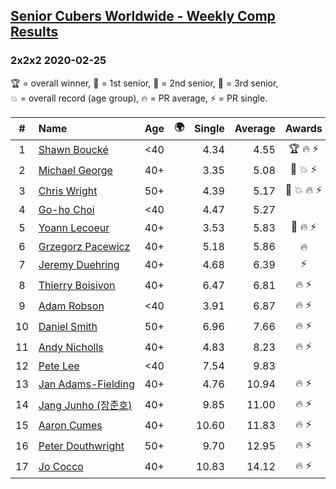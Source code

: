 <style>table {white-space: nowrap;}</style>
<link rel="stylesheet" type="text/css" href="/scw-comp/css/flags.css" />

## [Senior Cubers Worldwide - Weekly Comp Results](/scw-comp/results/)
### 2x2x2 2020-02-25

<span style="white-space: nowrap;">🏆 = overall winner</span>, <span style="white-space: nowrap;">🥇 = 1st senior</span>, <span style="white-space: nowrap;">🥈 = 2nd senior</span>, <span style="white-space: nowrap;">🥉 = 3rd senior</span>, <span style="white-space: nowrap;">💥 = overall record (age group)</span>, <span style="white-space: nowrap;">🔥 = PR average</span>, <span style="white-space: nowrap;">⚡ = PR single</span>.

| # | Name | Age | 🌍 | Single | Average | Awards | Solve 1 | Solve 2 | Solve 3 | Solve 4 | Solve 5 | Video |
| :--: | :-- | :--: | :--: | --: | --: | :--: | --: | --: | --: | --: | --: | :-- |
| 1 | [Shawn Boucké](../../persons/shawn_boucke/222.md) | <40 | <i class="flag flag-US" /> | 4.34 | 4.55 | 🏆 🔥 ⚡ | 4.69 | 4.34 | 4.53 | 5.54 | 4.44 | [Desktop](https://www.facebook.com/events/2972213492840148/permalink/2975010722560425) / [Mobile](https://m.facebook.com/events/2972213492840148?view=permalink&id=2975010722560425) |
| 2 | [Michael George](../../persons/michael_george/222.md) | 40+ | <i class="flag flag-GB" /> | 3.35 | 5.08 | 🥇 💥 ⚡ | 5.96 | 4.45 | 5.96 | 4.82 | 3.35 | [Desktop](https://www.facebook.com/events/2972213492840148/permalink/2972679519460212) / [Mobile](https://m.facebook.com/events/2972213492840148?view=permalink&id=2972679519460212) |
| 3 | [Chris Wright](../../persons/chris_wright/222.md) | 50+ | <i class="flag flag-GB" /> | 4.39 | 5.17 | 🥈 💥 🔥 ⚡ | 4.64 | 5.08 | 6.41 | 5.80 | 4.39 | [Desktop](https://www.facebook.com/events/2972213492840148/permalink/2980258662035631) / [Mobile](https://m.facebook.com/events/2972213492840148?view=permalink&id=2980258662035631) |
| 4 | [Go-ho Choi](../../persons/go_ho_choi/222.md) | <40 | <i class="flag flag-KR" /> | 4.47 | 5.27 |  | 4.47 | 5.15 | 6.62 | 6.03 | 4.63 | [Desktop](https://www.facebook.com/events/2972213492840148/permalink/2972760809452083) / [Mobile](https://m.facebook.com/events/2972213492840148?view=permalink&id=2972760809452083) |
| 5 | [Yoann Lecoeur](../../persons/yoann_lecoeur/222.md) | 40+ | <i class="flag flag-FR" /> | 3.53 | 5.83 | 🥉 🔥 ⚡ | 5.09 | 5.57 | 6.84 | 8.38 | 3.53 | [Desktop](https://www.facebook.com/events/2972213492840148/permalink/2982133431848154) / [Mobile](https://m.facebook.com/events/2972213492840148?view=permalink&id=2982133431848154) |
| 6 | [Grzegorz Pacewicz](../../persons/grzegorz_pacewicz/222.md) | 40+ | <i class="flag flag-PL" /> | 5.18 | 5.86 | 🔥 | 5.45 | 5.58 | 6.54 | 7.69 | 5.18 | [Desktop](https://www.facebook.com/events/2972213492840148/permalink/2983614901700007) / [Mobile](https://m.facebook.com/events/2972213492840148?view=permalink&id=2983614901700007) |
| 7 | [Jeremy Duehring](../../persons/jeremy_duehring/222.md) | 40+ | <i class="flag flag-US" /> | 4.68 | 6.39 | ⚡ | 6.36 | 4.68 | 6.50 | 6.32 | 7.71 | [Desktop](https://www.facebook.com/events/2972213492840148/permalink/2975847589143405) / [Mobile](https://m.facebook.com/events/2972213492840148?view=permalink&id=2975847589143405) |
| 8 | [Thierry Boisivon](../../persons/thierry_boisivon/222.md) | 40+ | <i class="flag flag-FR" /> | 6.47 | 6.81 | 🔥 ⚡ | 6.58 | 6.55 | 8.43 | 7.31 | 6.47 | [Desktop](https://www.facebook.com/events/2972213492840148/permalink/2984510984943732) / [Mobile](https://m.facebook.com/events/2972213492840148?view=permalink&id=2984510984943732) |
| 9 | [Adam Robson](../../persons/adam_robson/222.md) | <40 | <i class="flag flag-GB" /> | 3.91 | 6.87 | 🔥 ⚡ | 6.58 | 6.06 | 8.06 | 7.96 | 3.91 | [Desktop](https://www.facebook.com/events/2972213492840148/permalink/2979462932115204) / [Mobile](https://m.facebook.com/events/2972213492840148?view=permalink&id=2979462932115204) |
| 10 | [Daniel Smith](../../persons/daniel_smith/222.md) | 50+ | <i class="flag flag-US" /> | 6.96 | 7.66 | 🔥 ⚡ | 7.65 | 7.63 | 10.87 | 7.71 | 6.96 | [Desktop](https://www.facebook.com/events/2972213492840148/permalink/2974060309322133) / [Mobile](https://m.facebook.com/events/2972213492840148?view=permalink&id=2974060309322133) |
| 11 | [Andy Nicholls](../../persons/andy_nicholls/222.md) | 40+ | <i class="flag flag-GB" /> | 4.83 | 8.23 | 🔥 ⚡ | 8.77 | 7.04 | 13.69 | 8.87 | 4.83 | [Desktop](https://www.facebook.com/events/2972213492840148/permalink/2980371598691004) / [Mobile](https://m.facebook.com/events/2972213492840148?view=permalink&id=2980371598691004) |
| 12 | [Pete Lee](../../persons/pete_lee/222.md) | <40 | <i class="flag flag-GB" /> | 7.54 | 9.83 |  | 8.58 | 19.04 | 10.07 | 7.54 | 10.85 | [Desktop](https://www.facebook.com/events/2972213492840148/permalink/2982626551798842) / [Mobile](https://m.facebook.com/events/2972213492840148?view=permalink&id=2982626551798842) |
| 13 | [Jan Adams-Fielding](../../persons/jan_adams_fielding/222.md) | 40+ | <i class="flag flag-GB" /> | 4.76 | 10.94 | 🔥 ⚡ | 10.89 | 9.73 | 13.52 | 12.20 | 4.76 | [Desktop](https://www.facebook.com/events/2972213492840148/permalink/2982607318467432) / [Mobile](https://m.facebook.com/events/2972213492840148?view=permalink&id=2982607318467432) |
| 14 | [Jang Junho (장준호)](../../persons/jang_junho/222.md) | 40+ | <i class="flag flag-KR" /> | 9.85 | 11.00 | 🔥 ⚡ | 11.53 | 11.45 | 24.31 | 10.03 | 9.85 | [Desktop](https://www.facebook.com/events/2972213492840148/permalink/2986047558123408) / [Mobile](https://m.facebook.com/events/2972213492840148?view=permalink&id=2986047558123408) |
| 15 | [Aaron Cumes](../../persons/aaron_cumes/222.md) | 40+ | <i class="flag flag-GB" /> | 10.60 | 11.83 | 🔥 ⚡ | 13.16 | 11.02 | DNF | 10.60 | 11.32 | [Desktop](https://www.facebook.com/events/2972213492840148/permalink/2981566378571526) / [Mobile](https://m.facebook.com/events/2972213492840148?view=permalink&id=2981566378571526) |
| 16 | [Peter Douthwright](../../persons/peter_douthwright/222.md) | 50+ | <i class="flag flag-CA" /> | 9.70 | 12.95 | 🔥 ⚡ | 9.70 | 11.19 | 13.94 | 17.38 | 13.71 | [Desktop](https://www.facebook.com/events/2972213492840148/permalink/2976771159051048) / [Mobile](https://m.facebook.com/events/2972213492840148?view=permalink&id=2976771159051048) |
| 17 | [Jo Cocco](../../persons/jo_cocco/222.md) | 40+ | <i class="flag flag-GB" /> | 10.83 | 14.12 | 🔥 ⚡ | 11.21 | 14.86 | 31.54 | 10.83 | 16.28 | [Desktop](https://www.facebook.com/events/2972213492840148/permalink/2981767918551372) / [Mobile](https://m.facebook.com/events/2972213492840148?view=permalink&id=2981767918551372) |

<!-- Global site tag (gtag.js) - Google Analytics -->
<script async src="https://www.googletagmanager.com/gtag/js?id=UA-86348435-3"></script>
<script>window.dataLayer = window.dataLayer || []; function gtag() {dataLayer.push(arguments);} gtag('js', new Date()); gtag('config', 'UA-86348435-3');</script>
